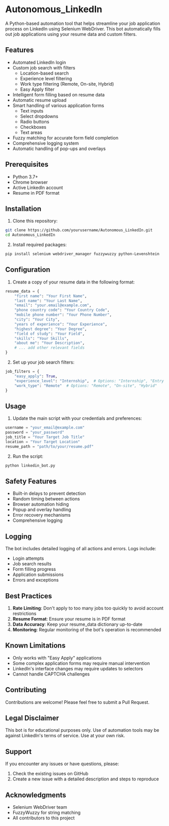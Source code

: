 # Autonomous_LinkedIn

A Python-based automation tool that helps streamline your job application process on LinkedIn using Selenium WebDriver. This bot automatically fills out job applications using your resume data and custom filters.

## Features

- Automated LinkedIn login
- Custom job search with filters
  - Location-based search
  - Experience level filtering
  - Work type filtering (Remote, On-site, Hybrid)
  - Easy Apply filter
- Intelligent form filling based on resume data
- Automatic resume upload
- Smart handling of various application forms
  - Text inputs
  - Select dropdowns
  - Radio buttons
  - Checkboxes
  - Text areas
- Fuzzy matching for accurate form field completion
- Comprehensive logging system
- Automatic handling of pop-ups and overlays

## Prerequisites

- Python 3.7+
- Chrome browser
- Active LinkedIn account
- Resume in PDF format

## Installation

1. Clone this repository:
```bash
git clone https://github.com/yourusername/Autonomous_LinkedIn.git
cd Autonomous_LinkedIn
```

2. Install required packages:
```bash
pip install selenium webdriver_manager fuzzywuzzy python-Levenshtein
```

## Configuration

1. Create a copy of your resume data in the following format:
```python
resume_data = {
    "first name": "Your First Name",
    "last name": "Your Last Name",
    "email": "your.email@example.com",
    "phone country code": "Your Country Code",
    "mobile phone number": "Your Phone Number",
    "city": "Your City",
    "years of experience": "Your Experience",
    "highest degree": "Your Degree",
    "field of study": "Your Field",
    "skills": "Your Skills",
    "about me": "Your Description",
    # ... add other relevant fields
}
```

2. Set up your job search filters:
```python
job_filters = {
    "easy_apply": True,
    "experience_level": "Internship",  # Options: "Internship", "Entry level", "Associate", "Mid-Senior level", "Director", "Executive"
    "work_type": "Remote"  # Options: "Remote", "On-site", "Hybrid"
}
```

## Usage

1. Update the main script with your credentials and preferences:
```python
username = "your_email@example.com"
password = "your_password"
job_title = "Your Target Job Title"
location = "Your Target Location"
resume_path = "path/to/your/resume.pdf"
```

2. Run the script:
```bash
python linkedin_bot.py
```

## Safety Features

- Built-in delays to prevent detection
- Random timing between actions
- Browser automation hiding
- Popup and overlay handling
- Error recovery mechanisms
- Comprehensive logging

## Logging

The bot includes detailed logging of all actions and errors. Logs include:
- Login attempts
- Job search results
- Form filling progress
- Application submissions
- Errors and exceptions

## Best Practices

1. **Rate Limiting**: Don't apply to too many jobs too quickly to avoid account restrictions
2. **Resume Format**: Ensure your resume is in PDF format
3. **Data Accuracy**: Keep your resume_data dictionary up-to-date
4. **Monitoring**: Regular monitoring of the bot's operation is recommended

## Known Limitations

- Only works with "Easy Apply" applications
- Some complex application forms may require manual intervention
- LinkedIn's interface changes may require updates to selectors
- Cannot handle CAPTCHA challenges

## Contributing

Contributions are welcome! Please feel free to submit a Pull Request.

## Legal Disclaimer

This bot is for educational purposes only. Use of automation tools may be against LinkedIn's terms of service. Use at your own risk.


## Support

If you encounter any issues or have questions, please:
1. Check the existing issues on GitHub
2. Create a new issue with a detailed description and steps to reproduce

## Acknowledgments

- Selenium WebDriver team
- FuzzyWuzzy for string matching
- All contributors to this project
